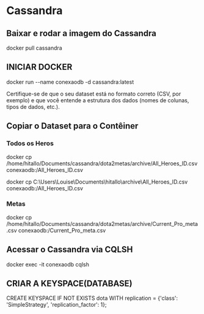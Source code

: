 # Cassandra

## **Baixar e rodar a imagem do Cassandra**

docker pull cassandra

## INICIAR DOCKER

docker run --name conexaodb -d cassandra:latest


Certifique-se de que o seu dataset está no formato correto (CSV, por exemplo) e que você entende a estrutura dos dados (nomes de colunas, tipos de dados, etc.).

## **Copiar o Dataset para o Contêiner**

### Todos os Heros

docker cp /home/hitallo/Documents/cassandra/dota2metas/archive/All_Heroes_ID.csv conexaodb:/All_Heroes_ID.csv

docker cp C:\Users\Louise\Documents\hitallo\archive\All_Heroes_ID.csv  conexaodb:/All_Heroes_ID.csv

### Metas

docker cp /home/hitallo/Documents/cassandra/dota2metas/archive/Current_Pro_meta.csv conexaodb:/Current_Pro_meta.csv

## **Acessar o Cassandra via CQLSH**

docker exec -it conexaodb cqlsh

## CRIAR A KEYSPACE(DATABASE)

CREATE KEYSPACE IF NOT EXISTS dota WITH replication = {'class': 'SimpleStrategy', 'replication_factor': 1};

